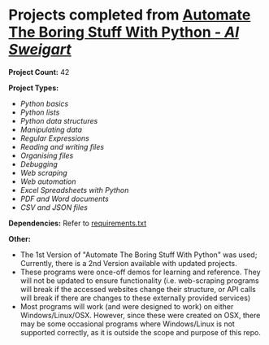 # Projects completed from [Automate The Boring Stuff With Python *- Al Sweigart*](https://automatetheboringstuff.com/)

**Project Count:**
42

**Project Types:**
* *Python basics*
* *Python lists*
* *Python data structures*
* *Manipulating data*
* *Regular Expressions*
* *Reading and writing files*
* *Organising files*
* *Debugging*
* *Web scraping*
* *Web automation*
* *Excel Spreadsheets with Python*
* *PDF and Word documents*
* *CSV and JSON files*

**Dependencies:**
Refer to [requirements.txt](requirements.txt)

**Other:**
- The 1st Version of "Automate The Boring Stuff With Python" was used; Currently, there is a 2nd Version available with updated projects.
- These programs were once-off demos for learning and reference. They will not be updated to ensure functionality (i.e. web-scraping programs will break if the accessed websites change their structure, or API calls will break if there are changes to these externally provided services)
- Most programs will work (and were designed to work) on either Windows/Linux/OSX. However, since these were created on OSX, there may be some occasional programs where Windows/Linux is not supported correctly, as it is outside the scope and purpose of this repo.